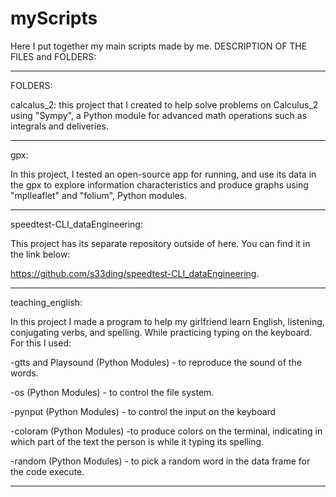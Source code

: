 # myScripts


Here I put together my main scripts made by me.
DESCRIPTION OF THE FILES and FOLDERS:

------------------------------------------------------------------------------

FOLDERS:

calcalus_2:
this project that I created to help solve problems on Calculus_2 using "Sympy", a Python module for advanced math operations such as integrals and deliveries.

------------------------------------------------------------------------------

gpx:

In this project, I tested an open-source app for running, and use its data in the gpx to explore information characteristics and produce graphs using "mplleaflet" and "folium", Python modules.

------------------------------------------------------------------------------

speedtest-CLI_dataEngineering:

This project has its separate repository outside of here. You can find it in the link below:   

https://github.com/s33ding/speedtest-CLI_dataEngineering.

------------------------------------------------------------------------------

teaching_english:

In this project I made a program to help my girlfriend learn English, listening, conjugating verbs, and spelling. While practicing typing on the keyboard. For this I used:

-gtts and Playsound (Python Modules) - to reproduce the sound of the words. 

-os (Python Modules) - to control the file system. 

-pynput (Python Modules) - to control the input on the keyboard 

-coloram (Python Modules) -to produce colors on the terminal, indicating in which part of the text the person is while it typing its spelling. 

-random (Python Modules) - to pick a random word in the data frame for the code execute.

------------------------------------------------------------------------------
